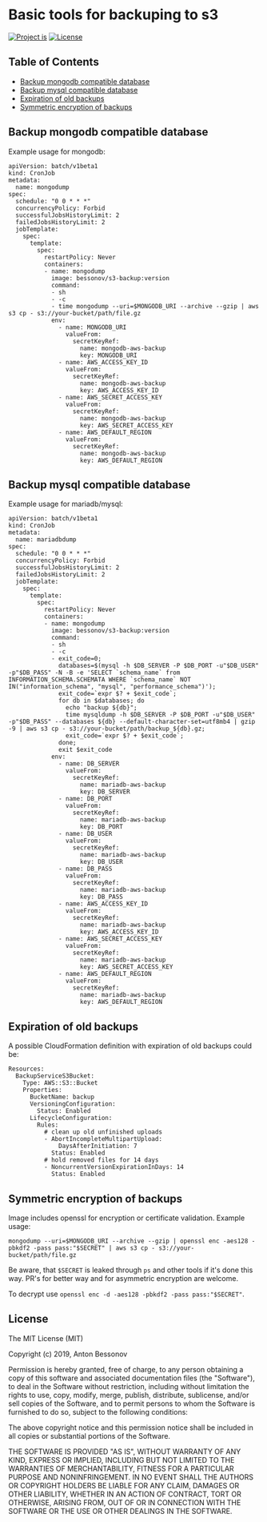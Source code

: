 Basic tools for backuping to s3
===============================

[![Project is](https://img.shields.io/badge/Project%20is-fantastic-ff69b4.svg)](https://github.com/Bessonov/s3-backup)
[![License](http://img.shields.io/:license-MIT-blue.svg)](https://raw.githubusercontent.com/Bessonov/s3-backup/master/LICENSE)

## Table of Contents
- [Backup mongodb compatible database](#backup-mongodb-compatible-database)
- [Backup mysql compatible database](#backup-mysql-compatible-database)
- [Expiration of old backups](#expiration-of-old-backups)
- [Symmetric encryption of backups](#symmetric-encryption-of-backups)

## Backup mongodb compatible database

Example usage for mongodb:

```
apiVersion: batch/v1beta1
kind: CronJob
metadata:
  name: mongodump
spec:
  schedule: "0 0 * * *"
  concurrencyPolicy: Forbid
  successfulJobsHistoryLimit: 2
  failedJobsHistoryLimit: 2
  jobTemplate:
    spec:
      template:
        spec:
          restartPolicy: Never
          containers:
          - name: mongodump
            image: bessonov/s3-backup:version
            command:
            - sh
            - -c
            - time mongodump --uri=$MONGODB_URI --archive --gzip | aws s3 cp - s3://your-bucket/path/file.gz
            env:
              - name: MONGODB_URI
                valueFrom:
                  secretKeyRef:
                    name: mongodb-aws-backup
                    key: MONGODB_URI
              - name: AWS_ACCESS_KEY_ID
                valueFrom:
                  secretKeyRef:
                    name: mongodb-aws-backup
                    key: AWS_ACCESS_KEY_ID
              - name: AWS_SECRET_ACCESS_KEY
                valueFrom:
                  secretKeyRef:
                    name: mongodb-aws-backup
                    key: AWS_SECRET_ACCESS_KEY
              - name: AWS_DEFAULT_REGION
                valueFrom:
                  secretKeyRef:
                    name: mongodb-aws-backup
                    key: AWS_DEFAULT_REGION
```

## Backup mysql compatible database

Example usage for mariadb/mysql:

```
apiVersion: batch/v1beta1
kind: CronJob
metadata:
  name: mariadbdump
spec:
  schedule: "0 0 * * *"
  concurrencyPolicy: Forbid
  successfulJobsHistoryLimit: 2
  failedJobsHistoryLimit: 2
  jobTemplate:
    spec:
      template:
        spec:
          restartPolicy: Never
          containers:
          - name: mongodump
            image: bessonov/s3-backup:version
            command:
            - sh
            - -c
            - exit_code=0;
              databases=$(mysql -h $DB_SERVER -P $DB_PORT -u"$DB_USER" -p"$DB_PASS" -N -B -e 'SELECT `schema_name` from INFORMATION_SCHEMA.SCHEMATA WHERE `schema_name` NOT IN("information_schema", "mysql", "performance_schema")');
              exit_code=`expr $? + $exit_code`;
              for db in $databases; do
                echo "backup ${db}";
                time mysqldump -h $DB_SERVER -P $DB_PORT -u"$DB_USER" -p"$DB_PASS" --databases ${db} --default-character-set=utf8mb4 | gzip -9 | aws s3 cp - s3://your-bucket/path/backup_${db}.gz;
                exit_code=`expr $? + $exit_code`;
              done;
              exit $exit_code
            env:
              - name: DB_SERVER
                valueFrom:
                  secretKeyRef:
                    name: mariadb-aws-backup
                    key: DB_SERVER
              - name: DB_PORT
                valueFrom:
                  secretKeyRef:
                    name: mariadb-aws-backup
                    key: DB_PORT
              - name: DB_USER
                valueFrom:
                  secretKeyRef:
                    name: mariadb-aws-backup
                    key: DB_USER
              - name: DB_PASS
                valueFrom:
                  secretKeyRef:
                    name: mariadb-aws-backup
                    key: DB_PASS
              - name: AWS_ACCESS_KEY_ID
                valueFrom:
                  secretKeyRef:
                    name: mariadb-aws-backup
                    key: AWS_ACCESS_KEY_ID
              - name: AWS_SECRET_ACCESS_KEY
                valueFrom:
                  secretKeyRef:
                    name: mariadb-aws-backup
                    key: AWS_SECRET_ACCESS_KEY
              - name: AWS_DEFAULT_REGION
                valueFrom:
                  secretKeyRef:
                    name: mariadb-aws-backup
                    key: AWS_DEFAULT_REGION
```

## Expiration of old backups

A possible CloudFormation definition with expiration of old backups could be:
```
Resources:
  BackupServiceS3Bucket:
    Type: AWS::S3::Bucket
    Properties:
      BucketName: backup
      VersioningConfiguration:
        Status: Enabled
      LifecycleConfiguration:
        Rules:
          # clean up old unfinished uploads
          - AbortIncompleteMultipartUpload:
              DaysAfterInitiation: 7
            Status: Enabled
          # hold removed files for 14 days
          - NoncurrentVersionExpirationInDays: 14
            Status: Enabled
```

## Symmetric encryption of backups

Image includes openssl for encryption or certificate validation. Example usage:

```
mongodump --uri=$MONGODB_URI --archive --gzip | openssl enc -aes128 -pbkdf2 -pass pass:"$SECRET" | aws s3 cp - s3://your-bucket/path/file.gz
```

Be aware, that `$SECRET` is leaked through `ps` and other tools if it's done this way. PR's for better way and for asymmetric encryption are welcome.

To decrypt use `openssl enc -d -aes128 -pbkdf2 -pass pass:"$SECRET"`.

License
-------

The MIT License (MIT)

Copyright (c) 2019, Anton Bessonov

Permission is hereby granted, free of charge, to any person obtaining a copy
of this software and associated documentation files (the "Software"), to deal
in the Software without restriction, including without limitation the rights
to use, copy, modify, merge, publish, distribute, sublicense, and/or sell
copies of the Software, and to permit persons to whom the Software is
furnished to do so, subject to the following conditions:

The above copyright notice and this permission notice shall be included in
all copies or substantial portions of the Software.

THE SOFTWARE IS PROVIDED "AS IS", WITHOUT WARRANTY OF ANY KIND, EXPRESS OR
IMPLIED, INCLUDING BUT NOT LIMITED TO THE WARRANTIES OF MERCHANTABILITY,
FITNESS FOR A PARTICULAR PURPOSE AND NONINFRINGEMENT. IN NO EVENT SHALL THE
AUTHORS OR COPYRIGHT HOLDERS BE LIABLE FOR ANY CLAIM, DAMAGES OR OTHER
LIABILITY, WHETHER IN AN ACTION OF CONTRACT, TORT OR OTHERWISE, ARISING FROM,
OUT OF OR IN CONNECTION WITH THE SOFTWARE OR THE USE OR OTHER DEALINGS IN
THE SOFTWARE.
